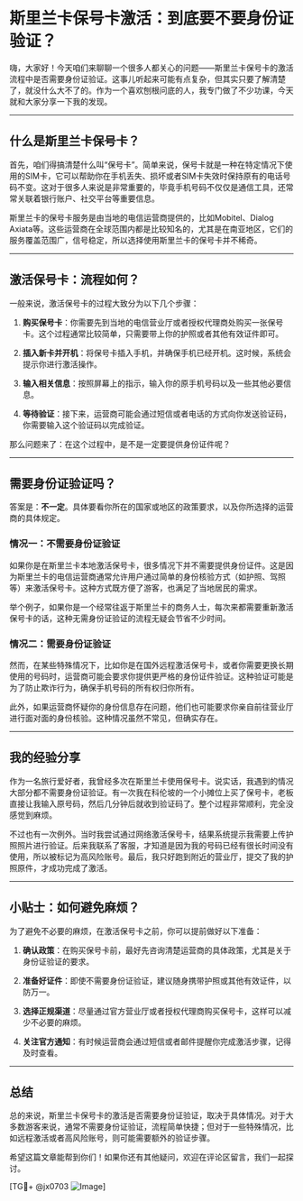 # 斯里兰卡保号卡激活：到底要不要身份证验证？

嗨，大家好！今天咱们来聊聊一个很多人都关心的问题——斯里兰卡保号卡的激活流程中是否需要身份证验证。这事儿听起来可能有点复杂，但其实只要了解清楚了，就没什么大不了的。作为一个喜欢刨根问底的人，我专门做了不少功课，今天就和大家分享一下我的发现。

---

## 什么是斯里兰卡保号卡？

首先，咱们得搞清楚什么叫“保号卡”。简单来说，保号卡就是一种在特定情况下使用的SIM卡，它可以帮助你在手机丢失、损坏或者SIM卡失效时保持原有的电话号码不变。这对于很多人来说是非常重要的，毕竟手机号码不仅仅是通信工具，还常常关联着银行账户、社交平台等重要信息。

斯里兰卡的保号卡服务是由当地的电信运营商提供的，比如Mobitel、Dialog Axiata等。这些运营商在全球范围内都是比较知名的，尤其是在南亚地区，它们的服务覆盖范围广，信号稳定，所以选择使用斯里兰卡的保号卡并不稀奇。

---

## 激活保号卡：流程如何？

一般来说，激活保号卡的过程大致分为以下几个步骤：

1. **购买保号卡**：你需要先到当地的电信营业厅或者授权代理商处购买一张保号卡。这个过程通常比较简单，只需要带上你的护照或者其他有效证件即可。

2. **插入新卡并开机**：将保号卡插入手机，并确保手机已经开机。这时候，系统会提示你进行激活操作。

3. **输入相关信息**：按照屏幕上的指示，输入你的原手机号码以及一些其他必要信息。

4. **等待验证**：接下来，运营商可能会通过短信或者电话的方式向你发送验证码，你需要输入这个验证码以完成验证。

那么问题来了：在这个过程中，是不是一定要提供身份证件呢？

---

## 需要身份证验证吗？

答案是：**不一定**。具体要看你所在的国家或地区的政策要求，以及你所选择的运营商的具体规定。

### 情况一：不需要身份证验证

如果你是在斯里兰卡本地激活保号卡，很多情况下并不需要提供身份证件。这是因为斯里兰卡的电信运营商通常允许用户通过简单的身份核验方式（如护照、驾照等）来激活保号卡。这种方式既方便了游客，也满足了当地居民的需求。

举个例子，如果你是一个经常往返于斯里兰卡的商务人士，每次来都需要重新激活保号卡的话，这种无需身份证验证的流程无疑会节省不少时间。

### 情况二：需要身份证验证

然而，在某些特殊情况下，比如你是在国外远程激活保号卡，或者你需要更换长期使用的号码时，运营商可能会要求你提供更严格的身份证件验证。这种验证可能是为了防止欺诈行为，确保手机号码的所有权归你所有。

此外，如果运营商怀疑你的身份信息存在问题，他们也可能要求你亲自前往营业厅进行面对面的身份核验。这种情况虽然不常见，但确实存在。

---

## 我的经验分享

作为一名旅行爱好者，我曾经多次在斯里兰卡使用保号卡。说实话，我遇到的情况大部分都不需要身份证验证。有一次我在科伦坡的一个小摊位上买了保号卡，老板直接让我输入原号码，然后几分钟后就收到验证码了。整个过程非常顺利，完全没感觉到麻烦。

不过也有一次例外。当时我尝试通过网络激活保号卡，结果系统提示我需要上传护照照片进行验证。后来我联系了客服，才知道是因为我的号码已经有很长时间没有使用，所以被标记为高风险账号。最后，我只好跑到附近的营业厅，提交了我的护照原件，才成功完成了激活。

---

## 小贴士：如何避免麻烦？

为了避免不必要的麻烦，在激活保号卡之前，你可以提前做好以下准备：

1. **确认政策**：在购买保号卡前，最好先咨询清楚运营商的具体政策，尤其是关于身份证验证的要求。

2. **准备好证件**：即使不需要身份证验证，建议随身携带护照或其他有效证件，以防万一。

3. **选择正规渠道**：尽量通过官方营业厅或者授权代理商购买保号卡，这样可以减少不必要的麻烦。

4. **关注官方通知**：有时候运营商会通过短信或者邮件提醒你完成激活步骤，记得及时查看。

---

## 总结

总的来说，斯里兰卡保号卡的激活是否需要身份证验证，取决于具体情况。对于大多数游客来说，通常不需要身份证验证，流程简单快捷；但对于一些特殊情况，比如远程激活或者高风险账号，则可能需要额外的验证步骤。

希望这篇文章能帮到你们！如果你还有其他疑问，欢迎在评论区留言，我们一起探讨。

[TG💪+ @jx0703 ![Image](https://github.com/user-attachments/assets/dbca1d08-cadb-493c-b0ec-ad6f7a83f270)]